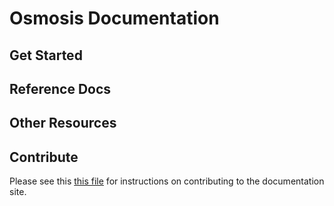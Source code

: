 
# Osmosis  Documentation

## Get Started

## Reference Docs

## Other Resources


## Contribute

Please see this [this file](https://github.com/daniel-farina/osmosis/blob/main/docs/src/DOCS_README.md) for instructions on contributing to the documentation site.

